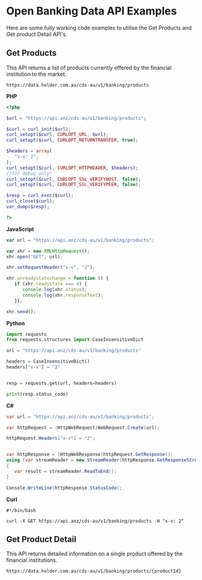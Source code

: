 # Open Banking Data API Examples

Here are some fully working code examples to utilise the Get Products and Get product Detail API's.

## Get Products

This API returns a list of products currently offered by the financial institution to the market.

`https://data.holder.com.au/cds-au/v1/banking/products`

**PHP**

```PHP
<?php

$url = "https://api.anz/cds-au/v1/banking/products";

$curl = curl_init($url);
curl_setopt($curl, CURLOPT_URL, $url);
curl_setopt($curl, CURLOPT_RETURNTRANSFER, true);

$headers = array(
   "x-v: 2",
);
curl_setopt($curl, CURLOPT_HTTPHEADER, $headers);
//for debug only!
curl_setopt($curl, CURLOPT_SSL_VERIFYHOST, false);
curl_setopt($curl, CURLOPT_SSL_VERIFYPEER, false);

$resp = curl_exec($curl);
curl_close($curl);
var_dump($resp);

?>
```

**JavaScript**

```JavaScript
var url = "https://api.anz/cds-au/v1/banking/products";

var xhr = new XMLHttpRequest();
xhr.open("GET", url);

xhr.setRequestHeader("x-v", "2");

xhr.onreadystatechange = function () {
   if (xhr.readyState === 4) {
      console.log(xhr.status);
      console.log(xhr.responseText);
   }};

xhr.send();
```

**Python**

```Python
import requests
from requests.structures import CaseInsensitiveDict

url = "https://api.anz/cds-au/v1/banking/products"

headers = CaseInsensitiveDict()
headers["x-v"] = "2"


resp = requests.get(url, headers=headers)

print(resp.status_code)
```

**C#**

```C#
var url = "https://api.anz/cds-au/v1/banking/products";

var httpRequest = (HttpWebRequest)WebRequest.Create(url);

httpRequest.Headers["x-v"] = "2";


var httpResponse = (HttpWebResponse)httpRequest.GetResponse();
using (var streamReader = new StreamReader(httpResponse.GetResponseStream()))
{
   var result = streamReader.ReadToEnd();
}

Console.WriteLine(httpResponse.StatusCode);
```

**Curl**

```Curl
#!/bin/bash

curl -X GET https://api.anz/cds-au/v1/banking/products -H "x-v: 2" 
```

## Get Product Detail

This API returns detailed information on a single product offered by the financial institutions.

`https://data.holder.com.au/cds-au/v1/banking/products/{productId}`
